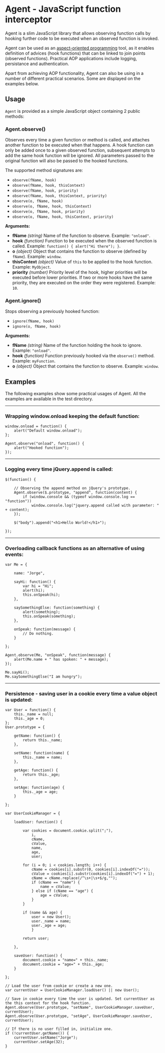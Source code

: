 Agent - JavaScript function interceptor
=======================================

Agent is a slim JavaScript library that allows observing function calls by hooking further code to be executed when an observed function is invoked.

Agent can be used as an [aspect-oriented programming](http://en.wikipedia.org/wiki/Aspect-oriented_programming) tool, as it enables definition of advices (hook functions) that can be linked to join points (observed functions). Practical AOP applications include logging, persistance and authentication.

Apart from achieving AOP functionality, Agent can also be using in a number of different practical scenarios. Some are displayed on the examples below.


Usage
-----

`Agent` is provided as a simple JavaScript object containing 2 public methods:  


### Agent.observe()

Observes every time a given function or method is called, and attaches another function to be executed when that happens. A hook function can only be added once to a given observed function, subsequent attempts to add the same hook function will be ignored. All parameters passed to the original function will also be passed to the hooked functions.

The supported method signatures are:

* `observe(fName, hook)`
* `observe(fName, hook, thisContext)`
* `observe(fName, hook, priority)`
* `observe(fName, hook, thisContext, priority)`
* `observe(o, fName, hook)`
* `observe(o, fName, hook, thisContext)`
* `observe(o, fName, hook, priority)`
* `observe(o, fName, hook, thisContext, priority)`

**Arguments:**

* **fName** _(string)_ Name of the function to observe. Example: `"onload"`.
* **hook** _(function)_ Function to be executed when the observed function is called. Example: `function() { alert("Hi there"); }`.
* **o** _(object)_ Object that contains the function to observe (defined by `fName`). Example: `window`.
* **thisContext** _(object)_ Value of `this` to be applied to the hook function. Example: `MyObject`.
* **priority** _(number)_ Priority level of the hook, higher priorities will be executed before lower priorities. If two or more hooks have the same priority, they are executed on the order they were registered. Example: `10`.


### Agent.ignore()

Stops observing a previously hooked function:

* `ignore(fName, hook)`
* `ignore(o, fName, hook)`

**Arguments:**

* **fName** _(string)_ Name of the function holding the hook to ignore. Example: `"onload"`.
* **hook** _(function)_ Function previously hooked via the `observe()` method. Example: `myFunction`.
* **o** _(object)_ Object that contains the function to observe. Example: `window`.


Examples
--------

The following examples show some practical usages of Agent. All the examples are available in the test directory.


---

### Wrapping window.onload keeping the default function:

    window.onload = function() {
        alert("Default window.onload");
    };

    Agent.observe("onload", function() {
        alert("Hooked function");
    });


---

### Logging every time jQuery.append is called:

    $(function() {
        
        // Observing the append method on jQuery's prototype.
        Agent.observe($.prototype, "append", function(content) {
            if (window.console && (typeof window.console.log == "function"))
                window.console.log("jquery.append called with parameter: " + content);
        });
        
        $("body").append("<h1>Hello World!</h1>");
        
    });
    
---

### Overloading callback functions as an alternative of using events:

    var Me = {

        name: "Jorge",

        sayHi: function() {
            var hi = "Hi";
            alert(hi);
            this.onSpeak(hi);
        },

        saySomethingElse: function(something) {
            alert(something);
            this.onSpeak(something);
        },

        onSpeak: function(message) {
            // Do nothing.
        }

    };

    Agent.observe(Me, "onSpeak", function(message) {
        alert(Me.name + " has spoken: " + message);
    });

    Me.sayHi();
    Me.saySomethingElse("I am hungry");
    
---

### Persistence - saving user in a cookie every time a value object is updated:

    var User = function() {
        this._name = null;
        this._age = 0;
    };
    User.prototype = {

        getName: function() {
            return this._name;
        },

        setName: function(name) {
            this._name = name;
        },

        getAge: function() {
            return this._age;
        },

        setAge: function(age) {
            this._age = age;
        }

    };

    var UserCookieManager = {

        loadUser: function() {

            var cookies = document.cookie.split(";"),
                i,
                cName,
                cValue,
                name,
                age,
                user;

            for (i = 0; i < cookies.length; i++) {
                cName = cookies[i].substr(0, cookies[i].indexOf("="));
                cValue = cookies[i].substr(cookies[i].indexOf("=") + 1);
                cName = cName.replace(/^\s+|\s+$/g,"");
                if (cName == "name") {
                    name = cValue;
                } else if (cName == "age") {
                    age = cValue;
                }
            }

            if (name && age) {
                user = new User();
                user._name = name;
                user._age = age;
                }

            return user;

        },

        saveUser: function() {
            document.cookie = "name=" + this._name;
            document.cookie = "age=" + this._age;
        }

    };

    // Load the user from cookie or create a new one.
    var currentUser = UserCookieManager.loadUser() || new User();

    // Save in cookie every time the user is updated. Set currentUser as the this context for the hook function.
    Agent.observe(User.prototype, "setName", UserCookieManager.saveUser, currentUser);
    Agent.observe(User.prototype, "setAge", UserCookieManager.saveUser, currentUser);

    // If there is no user filled in, initialize one.
    if (!currentUser.getName()) {
        currentUser.setName("Jorge");
        currentUser.setAge(32);
    }